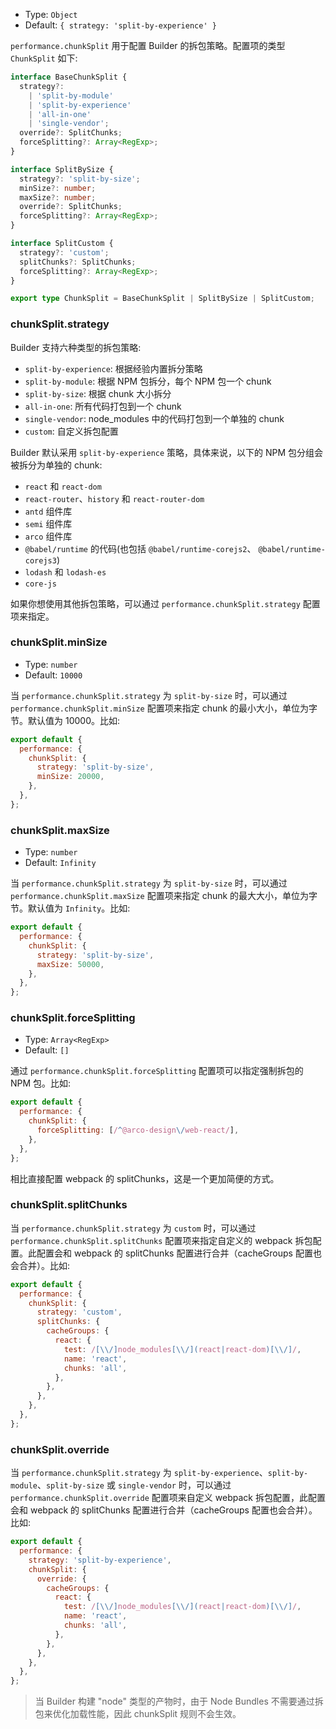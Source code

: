 - Type: `Object`
- Default: `{ strategy: 'split-by-experience' }`

`performance.chunkSplit` 用于配置 Builder 的拆包策略。配置项的类型 `ChunkSplit` 如下:

```ts
interface BaseChunkSplit {
  strategy?:
    | 'split-by-module'
    | 'split-by-experience'
    | 'all-in-one'
    | 'single-vendor';
  override?: SplitChunks;
  forceSplitting?: Array<RegExp>;
}

interface SplitBySize {
  strategy?: 'split-by-size';
  minSize?: number;
  maxSize?: number;
  override?: SplitChunks;
  forceSplitting?: Array<RegExp>;
}

interface SplitCustom {
  strategy?: 'custom';
  splitChunks?: SplitChunks;
  forceSplitting?: Array<RegExp>;
}

export type ChunkSplit = BaseChunkSplit | SplitBySize | SplitCustom;
```

### chunkSplit.strategy

Builder 支持六种类型的拆包策略:

- `split-by-experience`: 根据经验内置拆分策略
- `split-by-module`: 根据 NPM 包拆分，每个 NPM 包一个 chunk
- `split-by-size`: 根据 chunk 大小拆分
- `all-in-one`: 所有代码打包到一个 chunk
- `single-vendor`: node_modules 中的代码打包到一个单独的 chunk
- `custom`: 自定义拆包配置

Builder 默认采用 `split-by-experience` 策略，具体来说，以下的 NPM 包分组会被拆分为单独的 chunk:

- `react` 和 `react-dom`
- `react-router`、`history` 和 `react-router-dom`
- `antd` 组件库
- `semi` 组件库
- `arco` 组件库
- `@babel/runtime` 的代码(也包括 `@babel/runtime-corejs2`、 `@babel/runtime-corejs3`)
- `lodash` 和 `lodash-es`
- `core-js`

如果你想使用其他拆包策略，可以通过 `performance.chunkSplit.strategy` 配置项来指定。

### chunkSplit.minSize

- Type: `number`
- Default: `10000`

当 `performance.chunkSplit.strategy` 为 `split-by-size` 时，可以通过 `performance.chunkSplit.minSize` 配置项来指定 chunk 的最小大小，单位为字节。默认值为 10000。比如:

```js
export default {
  performance: {
    chunkSplit: {
      strategy: 'split-by-size',
      minSize: 20000,
    },
  },
};
```

### chunkSplit.maxSize

- Type: `number`
- Default: `Infinity`

当 `performance.chunkSplit.strategy` 为 `split-by-size` 时，可以通过 `performance.chunkSplit.maxSize` 配置项来指定 chunk 的最大大小，单位为字节。默认值为 `Infinity`。比如:

```js
export default {
  performance: {
    chunkSplit: {
      strategy: 'split-by-size',
      maxSize: 50000,
    },
  },
};
```

### chunkSplit.forceSplitting

- Type: `Array<RegExp>`
- Default: `[]`

通过 `performance.chunkSplit.forceSplitting` 配置项可以指定强制拆包的 NPM 包。比如:

```js
export default {
  performance: {
    chunkSplit: {
      forceSplitting: [/^@arco-design\/web-react/],
    },
  },
};
```

相比直接配置 webpack 的 splitChunks，这是一个更加简便的方式。

### chunkSplit.splitChunks

当 `performance.chunkSplit.strategy` 为 `custom` 时，可以通过 `performance.chunkSplit.splitChunks` 配置项来指定自定义的 webpack 拆包配置。此配置会和 webpack 的 splitChunks 配置进行合并（cacheGroups 配置也会合并）。比如:

```js
export default {
  performance: {
    chunkSplit: {
      strategy: 'custom',
      splitChunks: {
        cacheGroups: {
          react: {
            test: /[\\/]node_modules[\\/](react|react-dom)[\\/]/,
            name: 'react',
            chunks: 'all',
          },
        },
      },
    },
  },
};
```

### chunkSplit.override

当 `performance.chunkSplit.strategy` 为 `split-by-experience`、`split-by-module`、`split-by-size` 或 `single-vendor` 时，可以通过 `performance.chunkSplit.override` 配置项来自定义 webpack 拆包配置，此配置会和 webpack 的 splitChunks 配置进行合并（cacheGroups 配置也会合并）。比如:

```js
export default {
  performance: {
    strategy: 'split-by-experience',
    chunkSplit: {
      override: {
        cacheGroups: {
          react: {
            test: /[\\/]node_modules[\\/](react|react-dom)[\\/]/,
            name: 'react',
            chunks: 'all',
          },
        },
      },
    },
  },
};
```

> 当 Builder 构建 "node" 类型的产物时，由于 Node Bundles 不需要通过拆包来优化加载性能，因此 chunkSplit 规则不会生效。
